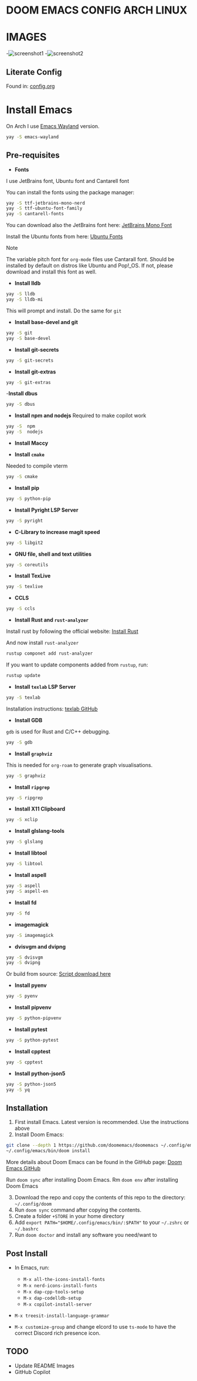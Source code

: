 # DOOM EMACS CONFIG ARCH LINUX

# IMAGES

-![screenshot1](./images/screenshot1.png)
-![screenshot2](./images/screenshot2.png)

## Literate Config
Found in: [config.org](./config.org)

# Install Emacs
On Arch I use [Emacs Wayland](https://archlinux.org/packages/extra/x86_64/emacs-wayland/) version.

``` bash
yay -S emacs-wayland
```

## Pre-requisites

- **Fonts**

I use JetBrains font, Ubuntu font and Cantarell font

You can install the fonts using the package manager:

``` bash
yay -S ttf-jetbrains-mono-nerd
yay -S ttf-ubuntu-font-family
yay -S cantarell-fonts 
```

You can download also the JetBrains font here: [JetBrains Mono Font](https://www.jetbrains.com/lp/mono/)

Install the Ubuntu fonts from here: [Ubuntu Fonts](https://design.ubuntu.com/font)
> [!NOTE]
> The variable pitch font for `org-mode` files use Cantarall font. Should be installed by default on distros like Ubuntu and Pop!_OS. If not, please download and install this font as well.

- **Install lldb**

``` bash
yay -S lldb
yay -S lldb-mi
```
This will prompt and install. Do the same for `git`

- **Install base-devel and git**

``` bash
yay -S git
yay -S base-devel
```

- **Install git-secrets**

``` bash
yay -S git-secrets
```

- **Install git-extras**

``` bash
yay -S git-extras
```

-**Install dbus**

``` bash
yay -S dbus
```

- **Install npm and nodejs**
Required to make copilot work

``` bash
yay -S  npm
yay -S  nodejs
```

- **Install Maccy**

- **Install `cmake`**

Needed to compile vterm

``` bash
yay -S cmake
```

- **Install pip**

``` bash
yay -S python-pip
```

- **Install Pyright LSP Server**

``` bash
yay -S pyright
```

- **C-Library to increase magit speed**

``` bash
yay -S libgit2
```

- **GNU file, shell and text utilities**

``` bash
yay -S coreutils
```

- **Install TexLive**

``` bash
yay -S texlive
```

- **CCLS**

``` bash
yay -S ccls
```

- **Install Rust and `rust-analyzer`**

Install rust by following the official website: [Install Rust](https://www.rust-lang.org/tools/install)

And now install `rust-analyzer`

``` bash
rustup componet add rust-analyzer
```

If you want to update components added from `rustup`, run:

``` bash
rustup update
```

- **Install `texlab` LSP Server**

``` bash
yay -S texlab
```

Installation instructions: [texlab GitHub](https://github.com/latex-lsp/texlab)

- **Install GDB**

`gdb` is used for Rust and C/C++ debugging.

``` bash
yay -S gdb
```

 - **Install `graphviz`**

This is needed for `org-roam` to generate graph visualisations.

``` bash
yay -S graphviz
```

- **Install `ripgrep`**

``` bash
yay -S ripgrep
```

- **Install X11 Clipboard**

``` bash
yay -S xclip
```

- **Install glslang-tools**

``` bash
yay -S glslang
```

- **Install libtool**

``` bash
yay -S libtool
```

- **Install aspell**

``` bash
yay -S aspell
yay -S aspell-en
```

- **Install fd**

``` bash
yay -S fd
```

- **imagemagick**

``` bash
yay -S imagemagick
```

- **dvisvgm and dvipng**

``` bash
yay -S dvisvgm
yay -S dvipng
```

Or build from source: [Script download here](https://gist.github.com/tobywf/aeeeee63053aaaa841b4032963406684)

- **Install pyenv**

``` bash
yay -S pyenv
```

- **Install pipvenv**

``` bash
yay -S python-pipvenv
```

- **Install pytest**

``` bash
yay -S python-pytest
```

- **Install cpptest**

``` bash
yay -S cpptest
```

- **Install python-json5**

``` bash
yay -S python-json5
yay -S yq
```

## Installation

1. First install Emacs. Latest version is recommended. Use the instructions above
2. Install Doom Emacs:

``` bash
git clone --depth 1 https://github.com/doomemacs/doomemacs ~/.config/emacs
~/.config/emacs/bin/doom install
```
More details about Doom Emacs can be found in the GitHub page: [Doom Emacs GitHub](https://github.com/doomemacs/doomemacs)

Run `doom sync` after installing Doom Emacs.
Rm `doom env` after installing Doom Emacs

3. Download the repo and copy the contents of this repo to the directory: `~/.config/doom`
4. Run `doom sync` command after copying the contents.
5. Create a folder `+STORE` in your home directory
6. Add `export PATH="$HOME/.config/emacs/bin/:$PATH"` to your `~/.zshrc` or `~/.bashrc`
7. Run `doom doctor` and install any software you need/want to

## Post Install

- In Emacs, run:
  - `M-x all-the-icons-install-fonts`
  - `M-x nerd-icons-install-fonts`
  - `M-x dap-cpp-tools-setup`
  - `M-x dap-codelldb-setup`
  - `M-x copilot-install-server`

- `M-x treesit-install-language-grammar`
- `M-x customize-group` and change elcord to use `ts-mode` to have the correct Discord rich presence icon.
## TODO
- Update README Images
- GitHub Copilot
